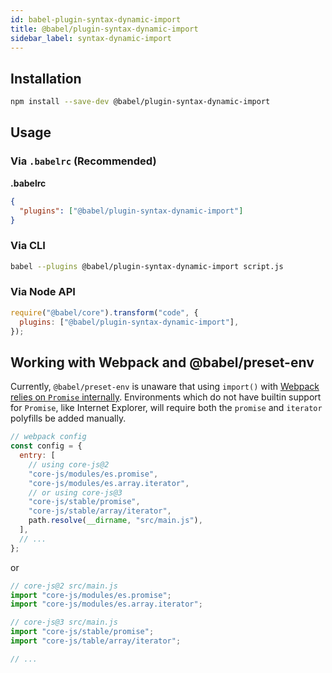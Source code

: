 ```yaml
---
id: babel-plugin-syntax-dynamic-import
title: @babel/plugin-syntax-dynamic-import
sidebar_label: syntax-dynamic-import
---
```


## Installation

```sh
npm install --save-dev @babel/plugin-syntax-dynamic-import
```

## Usage

### Via `.babelrc` (Recommended)

**.babelrc**

```json
{
  "plugins": ["@babel/plugin-syntax-dynamic-import"]
}
```

### Via CLI

```sh
babel --plugins @babel/plugin-syntax-dynamic-import script.js
```

### Via Node API

```javascript
require("@babel/core").transform("code", {
  plugins: ["@babel/plugin-syntax-dynamic-import"],
});
```

## Working with Webpack and @babel/preset-env

Currently, `@babel/preset-env` is unaware that using `import()` with [Webpack relies on `Promise` internally](https://webpack.js.org/guides/code-splitting/#dynamic-imports). Environments which do not have builtin support for `Promise`, like Internet Explorer, will require both the `promise` and `iterator` polyfills be added manually.

```js
// webpack config
const config = {
  entry: [
    // using core-js@2
    "core-js/modules/es.promise",
    "core-js/modules/es.array.iterator",
    // or using core-js@3
    "core-js/stable/promise",
    "core-js/stable/array/iterator",
    path.resolve(__dirname, "src/main.js"),
  ],
  // ...
};
```

or

```js
// core-js@2 src/main.js 
import "core-js/modules/es.promise";
import "core-js/modules/es.array.iterator";

// core-js@3 src/main.js
import "core-js/stable/promise";
import "core-js/table/array/iterator";

// ...
```
